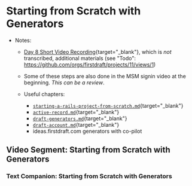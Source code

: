 # Starting from Scratch with Generators

- Notes:

  - [Day 8 Short Video Recording](https://uchicago.hosted.panopto.com/Panopto/Pages/Viewer.aspx?id=0661eaa8-ef29-4550-83b9-aee700f579e8){target="_blank"}, which is *not* transcribed, additional materials (see "Todo": https://github.com/orgs/firstdraft/projects/11/views/1)

  - Some of these steps are also done in the MSM signin video at the beginning. *This can be a review*.

  - Useful chapters:
    - [`starting-a-rails-project-from-scratch.md`](https://github.com/firstdraft/appdev-chapters/blob/benp-edits/starting-a-rails-project-from-scratch.md){target="_blank"}
    - [`active-record.md`](https://github.com/firstdraft/appdev-chapters/blob/benp-edits/active-record.md){target="_blank"}
    - [`draft-generators.md`](https://github.com/firstdraft/appdev-chapters/blob/benp-edits/draft-generators.md){target="_blank"}
    - [`draft-account.md`](https://github.com/firstdraft/appdev-chapters/blob/benp-edits/draft-account.md){target="_blank"}
    - ideas.firstdraft.com generators with co-pilot

## Video Segment: Starting from Scratch with Generators

### Text Companion: Starting from Scratch with Generators